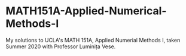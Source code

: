 # MATH151A-Applied-Numerical-Methods-I

My solutions to UCLA's MATH 151A, Applied Numerial Methods I, taken Summer 2020 with Professor Luminița Vese.
